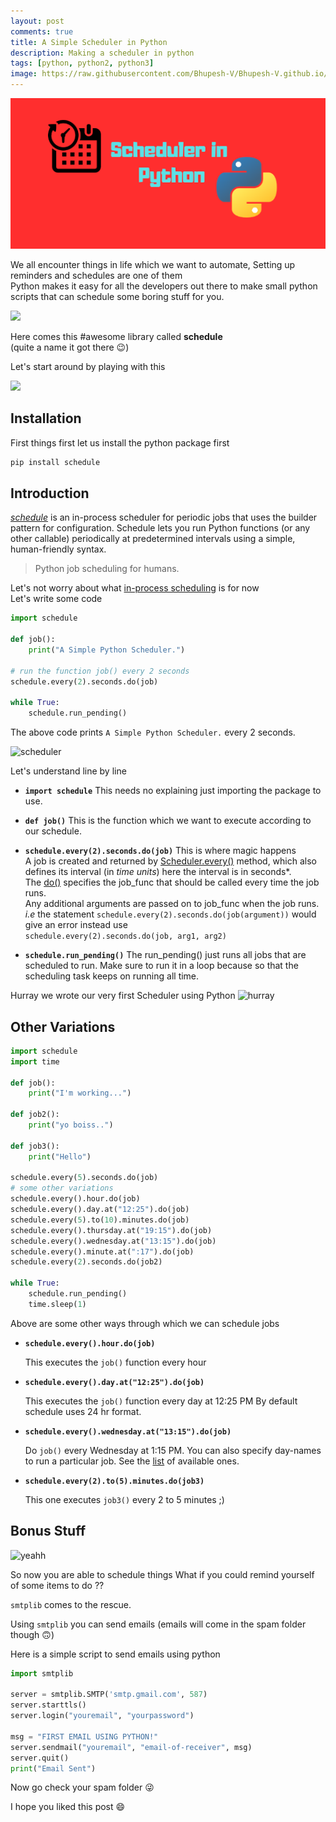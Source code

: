 ```yaml
---
layout: post
comments: true
title: A Simple Scheduler in Python
description: Making a scheduler in python
tags: [python, python2, python3]
image: https://raw.githubusercontent.com/Bhupesh-V/Bhupesh-V.github.io/master/images/blog4.png
---
```


![blog4](https://raw.githubusercontent.com/Bhupesh-V/Bhupesh-V.github.io/master/images/blog4.png)


We all encounter things in life which we want to automate, Setting up reminders and schedules are one of them  
Python makes it easy for all the developers out there to make small python scripts that can schedule some boring stuff for you.  
  
![](https://media.giphy.com/media/6kvVGhp7bp2WA/giphy.gif)  
  
Here comes this #awesome library called **schedule**  
(quite a name it got there :wink:)  
  
Let's start around by playing with this  
  
![](https://media.giphy.com/media/zf8yrM8nVERvW/giphy.gif)  
  
## Installation  
First things first let us install the python package first  
  
```python
pip install schedule  
```
  
## Introduction  
[*schedule*](https://pypi.org/project/schedule/) is an in-process scheduler for periodic jobs that uses the builder pattern for configuration. Schedule lets you run Python functions (or any other callable) periodically at predetermined intervals using a simple, human-friendly syntax.  
  
> Python job scheduling for humans.  
  
Let's not worry about what [in-process scheduling](https://en.wikipedia.org/wiki/Scheduling_(computing)) is for now  
Let's write some code  
  
```python  
import schedule  
  
def job():  
    print("A Simple Python Scheduler.")  
  
# run the function job() every 2 seconds  
schedule.every(2).seconds.do(job)  
  
while True:  
    schedule.run_pending()  
```

The above code prints `A Simple Python Scheduler.` every 2 seconds.  
  
  
![scheduler](https://drive.google.com/uc?export=view&id=1g84A87coi30klXJXPav_7-34nWppEeBu)  
  
Let's understand line by line  
  
- **`import schedule`**
This needs no explaining just importing the package to use.


-  **`def job()`**
This is the function which we want to execute according to our schedule.

  
- **`schedule.every(2).seconds.do(job)`**
This is where magic happens  
A job is created and returned by [Scheduler.every()](https://schedule.readthedocs.io/en/stable/api.html#schedule.Scheduler.every) method, which also defines its interval (in *time units*) here the interval is in seconds*.  
The [do()](https://schedule.readthedocs.io/en/stable/api.html#schedule.Job.do) specifies the job_func that should be called every time the job runs.  
Any additional arguments are passed on to job_func when the job runs.  
*i.e* the statement 
`schedule.every(2).seconds.do(job(argument))` would give an error 
instead use  
`schedule.every(2).seconds.do(job, arg1, arg2)`



- **`schedule.run_pending()`**
The run_pending() just runs all jobs that are scheduled to run. 
Make sure to run it in a loop because so that the scheduling task keeps on running all time.

Hurray we wrote our very first Scheduler using Python
![hurray](https://media.giphy.com/media/xjUlxQHkMBqSvLeSTy/giphy.gif)

## Other Variations
```python
import schedule
import time

def job():
    print("I'm working...")

def job2():
    print("yo boiss..")

def job3():
    print("Hello")
    
schedule.every(5).seconds.do(job)
# some other variations 
schedule.every().hour.do(job)
schedule.every().day.at("12:25").do(job)
schedule.every(5).to(10).minutes.do(job)
schedule.every().thursday.at("19:15").do(job)
schedule.every().wednesday.at("13:15").do(job)
schedule.every().minute.at(":17").do(job)
schedule.every(2).seconds.do(job2)

while True:
    schedule.run_pending()
    time.sleep(1)
```

 Above are some other ways through which we can schedule jobs
 - **`schedule.every().hour.do(job)`**

    This executes the `job()` function every hour
 - **`schedule.every().day.at("12:25").do(job)`**

    This executes the `job()` function every day at 12:25 PM 
    By default schedule uses 24 hr format.
 - **`schedule.every().wednesday.at("13:15").do(job)`**

    Do `job()` every Wednesday at 1:15 PM. 
    You can also specify day-names to run a particular job.
    See the [list](https://schedule.readthedocs.io/en/stable/api.html#schedule.Job.second) of available ones. 
 - **`schedule.every(2).to(5).minutes.do(job3)`**

    This one executes `job3()` every 2 to 5 minutes ;)

## Bonus Stuff

![yeahh](https://media.giphy.com/media/3o84UaGEtyayvBIFwc/giphy.gif)

So now you are able to schedule things 
What if you could remind yourself of some items to do ??

`smtplib` comes to the rescue.
 
Using `smtplib` you can send emails (emails will come in the spam folder though 🙃)

Here is a simple script to send emails using python 

```python
import smtplib
  
server = smtplib.SMTP('smtp.gmail.com', 587)
server.starttls()
server.login("youremail", "yourpassword")
  
msg = "FIRST EMAIL USING PYTHON!"
server.sendmail("youremail", "email-of-receiver", msg)
server.quit()
print("Email Sent")
```

Now go check your spam folder 😜

I hope you liked this post :smile:
